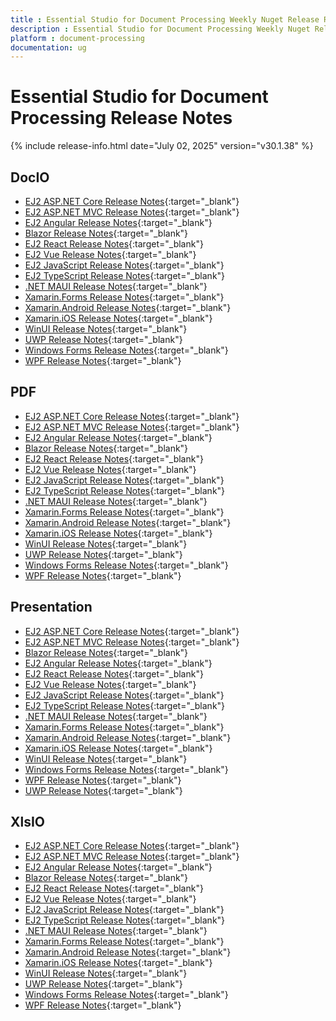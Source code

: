 ```yaml
---
title : Essential Studio for Document Processing Weekly Nuget Release Release Notes  
description : Essential Studio for Document Processing Weekly Nuget Release Release Notes  
platform : document-processing
documentation: ug
---
```


# Essential Studio for Document Processing  Release Notes  

{% include release-info.html date="July 02, 2025" version="v30.1.38" %} 


## DocIO

* [EJ2 ASP.NET Core Release Notes](https://ej2.syncfusion.com/aspnetcore/documentation/release-notes/30.1.38#docio){:target="_blank"}
* [EJ2 ASP.NET MVC Release Notes](https://ej2.syncfusion.com/aspnetmvc/documentation/release-notes/30.1.38#docio){:target="_blank"}
* [EJ2 Angular Release Notes](https://ej2.syncfusion.com/angular/documentation/release-notes/30.1.38#docio){:target="_blank"}
* [Blazor Release Notes](https://blazor.syncfusion.com/documentation/release-notes/30.1.38#docio){:target="_blank"}
* [EJ2 React Release Notes](https://ej2.syncfusion.com/react/documentation/release-notes/30.1.38#docio){:target="_blank"}
* [EJ2 Vue  Release Notes](https://ej2.syncfusion.com/vue/documentation/release-notes/30.1.38#docio){:target="_blank"}
* [EJ2 JavaScript Release Notes](https://ej2.syncfusion.com/javascript/documentation/release-notes/30.1.38#docio){:target="_blank"}
* [EJ2 TypeScript Release Notes](https://ej2.syncfusion.com/documentation/release-notes/30.1.38#docio){:target="_blank"}
* [.NET MAUI Release Notes](/maui/release-notes/v30.1.38#docio){:target="_blank"}
* [Xamarin.Forms Release Notes](/xamarin/release-notes/v30.1.38#docio){:target="_blank"}
* [Xamarin.Android Release Notes](/xamarin-android/release-notes/v30.1.38#docio){:target="_blank"}
* [Xamarin.iOS Release Notes](/xamarin-ios/release-notes/v30.1.38#docio){:target="_blank"}
* [WinUI Release Notes](/winui/release-notes/v30.1.38#docio){:target="_blank"}
* [UWP Release Notes](/uwp/release-notes/v30.1.38#docio){:target="_blank"}
* [Windows Forms Release Notes](/windowsforms/release-notes/v30.1.38#docio){:target="_blank"}
* [WPF Release Notes](/wpf/release-notes/v30.1.38#docio){:target="_blank"}



## PDF

* [EJ2 ASP.NET Core Release Notes](https://ej2.syncfusion.com/aspnetcore/documentation/release-notes/30.1.38#pdf){:target="_blank"}
* [EJ2 ASP.NET MVC Release Notes](https://ej2.syncfusion.com/aspnetmvc/documentation/release-notes/30.1.38#pdf){:target="_blank"}
* [EJ2 Angular Release Notes](https://ej2.syncfusion.com/angular/documentation/release-notes/30.1.38#pdf){:target="_blank"}
* [Blazor Release Notes](https://blazor.syncfusion.com/documentation/release-notes/30.1.38#pdf){:target="_blank"}
* [EJ2 React Release Notes](https://ej2.syncfusion.com/react/documentation/release-notes/30.1.38#pdf){:target="_blank"}
* [EJ2 Vue  Release Notes](https://ej2.syncfusion.com/vue/documentation/release-notes/30.1.38#pdf){:target="_blank"}
* [EJ2 JavaScript Release Notes](https://ej2.syncfusion.com/javascript/documentation/release-notes/30.1.38#pdf){:target="_blank"}
* [EJ2 TypeScript Release Notes](https://ej2.syncfusion.com/documentation/release-notes/30.1.38#pdf){:target="_blank"}
* [.NET MAUI Release Notes](/maui/release-notes/v30.1.38#pdf){:target="_blank"}
* [Xamarin.Forms Release Notes](/xamarin/release-notes/v30.1.38#pdf){:target="_blank"}
* [Xamarin.Android Release Notes](/xamarin-android/release-notes/v30.1.38#pdf){:target="_blank"}
* [Xamarin.iOS Release Notes](/xamarin-ios/release-notes/v30.1.38#pdf){:target="_blank"}
* [WinUI Release Notes](/winui/release-notes/v30.1.38#pdf){:target="_blank"}
* [UWP Release Notes](/uwp/release-notes/v30.1.38#pdf){:target="_blank"}
* [Windows Forms Release Notes](/windowsforms/release-notes/v30.1.38#pdf){:target="_blank"}
* [WPF Release Notes](/wpf/release-notes/v30.1.38#pdf){:target="_blank"}


## Presentation

* [EJ2 ASP.NET Core Release Notes](https://ej2.syncfusion.com/aspnetcore/documentation/release-notes/30.1.38#presentation){:target="_blank"}
* [EJ2 ASP.NET MVC Release Notes](https://ej2.syncfusion.com/aspnetmvc/documentation/release-notes/30.1.38#presentation){:target="_blank"}
* [Blazor Release Notes](https://blazor.syncfusion.com/documentation/release-notes/30.1.38#presentation){:target="_blank"}
* [EJ2 Angular Release Notes](https://ej2.syncfusion.com/angular/documentation/release-notes/30.1.38#presentation){:target="_blank"}
* [EJ2 React Release Notes](https://ej2.syncfusion.com/react/documentation/release-notes/30.1.38#presentation){:target="_blank"}
* [EJ2 Vue  Release Notes](https://ej2.syncfusion.com/vue/documentation/release-notes/30.1.38#presentation){:target="_blank"}
* [EJ2 JavaScript Release Notes](https://ej2.syncfusion.com/javascript/documentation/release-notes/30.1.38#presentation){:target="_blank"}
* [EJ2 TypeScript Release Notes](https://ej2.syncfusion.com/documentation/release-notes/30.1.38#presentation){:target="_blank"}
* [.NET MAUI Release Notes](/maui/release-notes/v30.1.38#presentation){:target="_blank"}
* [Xamarin.Forms Release Notes](/xamarin/release-notes/v30.1.38#presentation){:target="_blank"}
* [Xamarin.Android Release Notes](/xamarin-android/release-notes/v30.1.38#presentation){:target="_blank"}
* [Xamarin.iOS Release Notes](/xamarin-ios/release-notes/v30.1.38#presentation){:target="_blank"}
* [WinUI Release Notes](/winui/release-notes/v30.1.38#presentation){:target="_blank"}
* [Windows Forms Release Notes](/windowsforms/release-notes/v30.1.38#presentation){:target="_blank"}
* [WPF Release Notes](/wpf/release-notes/v30.1.38#presentation){:target="_blank"}
* [UWP Release Notes](/uwp/release-notes/v30.1.38#presentation){:target="_blank"}



## XlsIO

* [EJ2 ASP.NET Core Release Notes](https://ej2.syncfusion.com/aspnetcore/documentation/release-notes/30.1.38#xlsio){:target="_blank"}
* [EJ2 ASP.NET MVC Release Notes](https://ej2.syncfusion.com/aspnetmvc/documentation/release-notes/30.1.38#xlsio){:target="_blank"}
* [EJ2 Angular Release Notes](https://ej2.syncfusion.com/angular/documentation/release-notes/30.1.38#xlsio){:target="_blank"}
* [Blazor Release Notes](https://blazor.syncfusion.com/documentation/release-notes/30.1.38#xlsio){:target="_blank"}
* [EJ2 React Release Notes](https://ej2.syncfusion.com/react/documentation/release-notes/30.1.38#xlsio){:target="_blank"}
* [EJ2 Vue  Release Notes](https://ej2.syncfusion.com/vue/documentation/release-notes/30.1.38#xlsio){:target="_blank"}
* [EJ2 JavaScript Release Notes](https://ej2.syncfusion.com/javascript/documentation/release-notes/30.1.38#xlsio){:target="_blank"}
* [EJ2 TypeScript Release Notes](https://ej2.syncfusion.com/documentation/release-notes/30.1.38#xlsio){:target="_blank"}
* [.NET MAUI Release Notes](/maui/release-notes/v30.1.38#xlsio){:target="_blank"}
* [Xamarin.Forms Release Notes](/xamarin/release-notes/v30.1.38#xlsio){:target="_blank"}
* [Xamarin.Android Release Notes](/xamarin-android/release-notes/v30.1.38#xlsio){:target="_blank"}
* [Xamarin.iOS Release Notes](/xamarin-ios/release-notes/v30.1.38#xlsio){:target="_blank"}
* [WinUI Release Notes](/winui/release-notes/v30.1.38#xlsio){:target="_blank"}
* [UWP Release Notes](/uwp/release-notes/v30.1.38#xlsio){:target="_blank"}
* [Windows Forms Release Notes](/windowsforms/release-notes/v30.1.38#xlsio){:target="_blank"}
* [WPF Release Notes](/wpf/release-notes/v30.1.38#xlsio){:target="_blank"}


